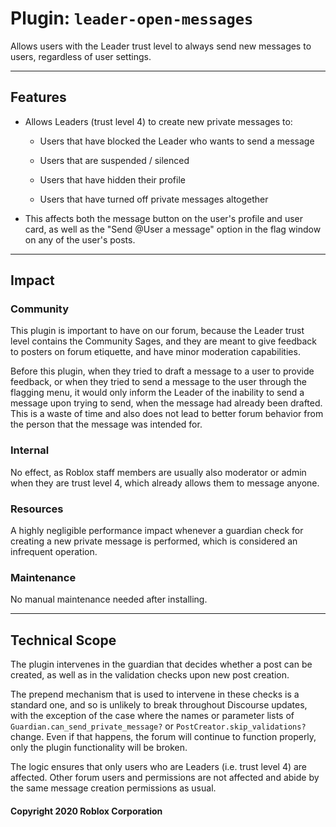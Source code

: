# Plugin: `leader-open-messages`

Allows users with the Leader trust level to always send new messages to users, regardless of user settings.

---

## Features

- Allows Leaders (trust level 4) to create new private messages to:

  - Users that have blocked the Leader who wants to send a message

  - Users that are suspended / silenced

  - Users that have hidden their profile

  - Users that have turned off private messages altogether

- This affects both the message button on the user's profile and user card, as well as the "Send @User a message" option in the flag window on any of the user's posts.

---

## Impact

### Community

This plugin is important to have on our forum, because the Leader trust level contains the Community Sages, and they are meant to give feedback to posters on forum etiquette, and have minor moderation capabilities.

Before this plugin, when they tried to draft a message to a user to provide feedback, or when they tried to send a message to the user through the flagging menu, it would only inform the Leader of the inability to send a message upon trying to send, when the message had already been drafted. This is a waste of time and also does not lead to better forum behavior from the person that the message was intended for.

### Internal

No effect, as Roblox staff members are usually also moderator or admin when they are trust level 4, which already allows them to message anyone.

### Resources

A highly negligible performance impact whenever a guardian check for creating a new private message is performed, which is considered an infrequent operation.

### Maintenance

No manual maintenance needed after installing.

---

## Technical Scope

The plugin intervenes in the guardian that decides whether a post can be created, as well as in the validation checks upon new post creation.

The prepend mechanism that is used to intervene in these checks is a standard one, and so is unlikely to break throughout Discourse updates, with the exception of the case where the names or parameter lists of `Guardian.can_send_private_message?` or `PostCreator.skip_validations?` change. Even if that happens, the forum will continue to function properly, only the plugin functionality will be broken.

The logic ensures that only users who are Leaders (i.e. trust level 4) are affected. Other forum users and permissions are not affected and abide by the same message creation permissions as usual.

#### Copyright 2020 Roblox Corporation
